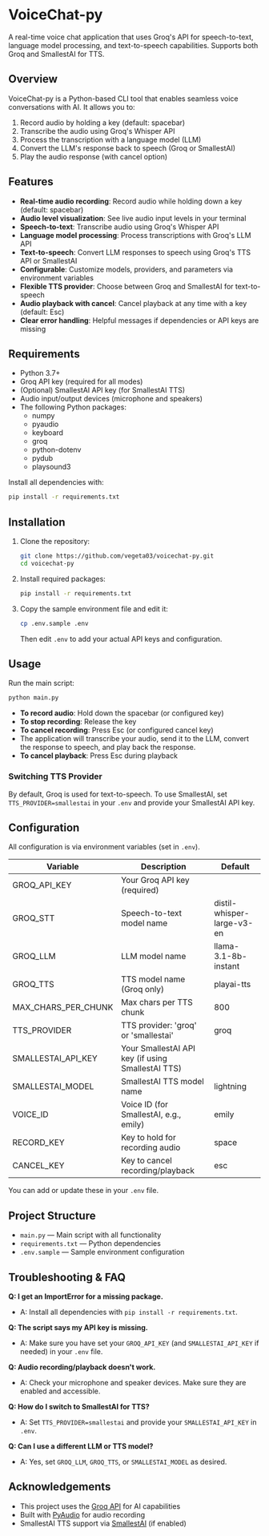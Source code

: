 # VoiceChat-py

A real-time voice chat application that uses Groq's API for speech-to-text, language model processing, and text-to-speech capabilities. Supports both Groq and SmallestAI for TTS.

## Overview

VoiceChat-py is a Python-based CLI tool that enables seamless voice conversations with AI. It allows you to:

1. Record audio by holding a key (default: spacebar)
2. Transcribe the audio using Groq's Whisper API
3. Process the transcription with a language model (LLM)
4. Convert the LLM's response back to speech (Groq or SmallestAI)
5. Play the audio response (with cancel option)

## Features

- **Real-time audio recording**: Record audio while holding down a key (default: spacebar)
- **Audio level visualization**: See live audio input levels in your terminal
- **Speech-to-text**: Transcribe audio using Groq's Whisper API
- **Language model processing**: Process transcriptions with Groq's LLM API
- **Text-to-speech**: Convert LLM responses to speech using Groq's TTS API or SmallestAI
- **Configurable**: Customize models, providers, and parameters via environment variables
- **Flexible TTS provider**: Choose between Groq and SmallestAI for text-to-speech
- **Audio playback with cancel**: Cancel playback at any time with a key (default: Esc)
- **Clear error handling**: Helpful messages if dependencies or API keys are missing

## Requirements

- Python 3.7+
- Groq API key (required for all modes)
- (Optional) SmallestAI API key (for SmallestAI TTS)
- Audio input/output devices (microphone and speakers)
- The following Python packages:
  - numpy
  - pyaudio
  - keyboard
  - groq
  - python-dotenv
  - pydub
  - playsound3

Install all dependencies with:

```bash
pip install -r requirements.txt
```

## Installation

1. Clone the repository:

   ```bash
   git clone https://github.com/vegeta03/voicechat-py.git
   cd voicechat-py
   ```

2. Install required packages:

   ```bash
   pip install -r requirements.txt
   ```

3. Copy the sample environment file and edit it:

   ```bash
   cp .env.sample .env
   ```

   Then edit `.env` to add your actual API keys and configuration.

## Usage

Run the main script:

```bash
python main.py
```

- **To record audio**: Hold down the spacebar (or configured key)
- **To stop recording**: Release the key
- **To cancel recording**: Press Esc (or configured cancel key)
- The application will transcribe your audio, send it to the LLM, convert the response to speech, and play back the response.
- **To cancel playback**: Press Esc during playback

### Switching TTS Provider

By default, Groq is used for text-to-speech. To use SmallestAI, set `TTS_PROVIDER=smallestai` in your `.env` and provide your SmallestAI API key.

## Configuration

All configuration is via environment variables (set in `.env`).

| Variable            | Description                                       | Default                    |
| ------------------- | ------------------------------------------------- | -------------------------- |
| GROQ_API_KEY        | Your Groq API key (required)                      |                            |
| GROQ_STT            | Speech-to-text model name                         | distil-whisper-large-v3-en |
| GROQ_LLM            | LLM model name                                    | llama-3.1-8b-instant       |
| GROQ_TTS            | TTS model name (Groq only)                        | playai-tts                 |
| MAX_CHARS_PER_CHUNK | Max chars per TTS chunk                           | 800                        |
| TTS_PROVIDER        | TTS provider: 'groq' or 'smallestai'              | groq                       |
| SMALLESTAI_API_KEY  | Your SmallestAI API key (if using SmallestAI TTS) |                            |
| SMALLESTAI_MODEL    | SmallestAI TTS model name                         | lightning                  |
| VOICE_ID            | Voice ID (for SmallestAI, e.g., emily)            | emily                      |
| RECORD_KEY          | Key to hold for recording audio                   | space                      |
| CANCEL_KEY          | Key to cancel recording/playback                  | esc                        |

You can add or update these in your `.env` file.

## Project Structure

- `main.py` — Main script with all functionality
- `requirements.txt` — Python dependencies
- `.env.sample` — Sample environment configuration

## Troubleshooting & FAQ

**Q: I get an ImportError for a missing package.**

- A: Install all dependencies with `pip install -r requirements.txt`.

**Q: The script says my API key is missing.**

- A: Make sure you have set your `GROQ_API_KEY` (and `SMALLESTAI_API_KEY` if needed) in your `.env` file.

**Q: Audio recording/playback doesn't work.**

- A: Check your microphone and speaker devices. Make sure they are enabled and accessible.

**Q: How do I switch to SmallestAI for TTS?**

- A: Set `TTS_PROVIDER=smallestai` and provide your `SMALLESTAI_API_KEY` in `.env`.

**Q: Can I use a different LLM or TTS model?**

- A: Yes, set `GROQ_LLM`, `GROQ_TTS`, or `SMALLESTAI_MODEL` as desired.

## Acknowledgements

- This project uses the [Groq API](https://groq.com) for AI capabilities
- Built with [PyAudio](https://people.csail.mit.edu/hubert/pyaudio/) for audio recording
- SmallestAI TTS support via [SmallestAI](https://smallest.ai/) (if enabled)
